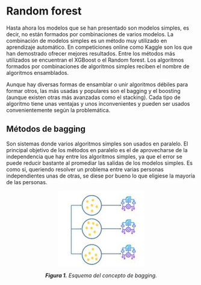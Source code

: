 # Random forest

Hasta ahora los modelos que se han presentado son modelos simples, es decir, no están formados por combinaciones de varios modelos. La combinación de
modelos simples es un método muy utilizado en aprendizaje automático. En competiciones online como Kaggle son los que han demostrado ofrecer mejores
resultados. Entre los métodos más utilizados se encuentran el XGBoost o el Random forest. Los algoritmos formados por combinaciones de algoritmos simples
reciben el nombre de algoritmos ensamblados.

Aunque hay diversas formas de ensamblar o unir algoritmos débiles para formar otros, las más usadas y populares son el bagging y el boosting (aunque existen
otras más avanzadas como el stacking). Cada tipo de algoritmo tiene unas ventajas y unos inconvenientes y pueden ser usados convenientemente según la
problemática.
## Métodos de bagging

Son sistemas donde varios algoritmos simples son usados en paralelo. El principal objetivo de los métodos en paralelo es el de aprovecharse de la
independencia que hay entre los algoritmos simples, ya que el error se puede reducir bastante al promediar las salidas de los modelos simples. Es
como si, queriendo resolver un problema entre varias personas independientes unas de otras, se diese por bueno lo que eligiese la mayoría de las
personas.


<div style="text-align: center;">
  <img src="images/Figura_4.png" alt="alt text" style="display: block; margin: 0 auto;">
  <p><em><strong>Figura 1.</strong> Esquema del concepto de bagging.</em></p>
</div>